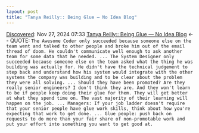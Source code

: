 ```yaml
---
layout: post
title: "Tanya Reilly:: Being Glue — No Idea Blog"
---
```

[Discovered](http://rolandtanglao.com/2020/07/29/p1-blogthis-checkvist-list-links-to-blog/): Nov 27, 2024 07:33 [Tanya Reilly:: Being Glue — No Idea Blog](https://www.noidea.dog/glue) <-- QUOTE: `The Awesome Coder only succeeded because someone else on the team went and talked to other people and broke him out of the email thread of doom. He couldn't communicate well enough to ask another team for some data that he needed. ... The System Designer only succeeded because someone else on the team asked what the thing he was building was actually for. He didn't have the technical judgement to step back and understand how his system would integrate with the other systems the company was building and to be clear about the problem they were all solving. ... Should they have been promoted? Are they really senior engineers? I don't think they are. And they won't learn to be if people keep doing their glue for them. They will get better at what they spend time on. The vast majority of their learning will happen on the job. ... Managers: If your job ladder doesn't require that your senior people have glue work skills, think about how you're expecting that work to get done. ... Glue people: push back on requests to do more than your fair share of non-promotable work and put your effort into something you want to get good at.`
